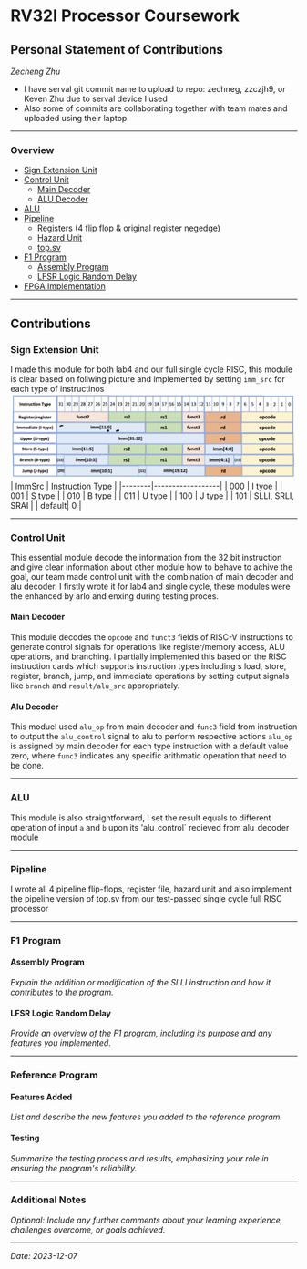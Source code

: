 # RV32I Processor Coursework

## Personal Statement of Contributions  
*Zecheng Zhu*  
- I have serval git commit name to upload to repo: zechneg, zzczjh9, or Keven Zhu due to serval device I used
- Also some of commits are collaborating together with team mates and uploaded using their laptop

---

### Overview  

- [Sign Extension Unit](#sign-extension-unit)  
- [Control Unit](#control-unit)
  - [Main Decoder](#main-decoder) 
  - [ALU Decoder](#alu-decoder)
- [ALU](#alu)
- [Pipeline](#pipeline)  
  - [Registers](#registers) (4 flip flop & original register negedge)  
  - [Hazard Unit](#harzard-unit)
  - [top.sv](#top.sv)   
- [F1 Program](#f1-program)  
  - [Assembly Program](#assembly-program)  
  - [LFSR Logic Random Delay](#lfsr-logic-random-delay)  
- [FPGA Implementation](#fpga-implementation)  


---

## Contributions  

### Sign Extension Unit  
I made this module for both lab4 and our full single cycle RISC, this module is clear based on follwing picture and implemented by setting `imm_src` for each type of instructinos
![Instruction_Map](images/personal_statements_images/zecheng_zhu_image/sign_exten.png)
| ImmSrc | Instruction Type |
|--------|------------------|
| 000    | I tyoe       |
| 001    | S type          |
| 010    | B type           |
| 011    | U type            |
| 100    | J type  |
| 101    | SLLI, SRLI, SRAI  |
| default| 0  |


---

### Control Unit 
This essential module decode the information from the 32 bit instruction and give clear information about other module how to behave to achive the goal, our team made control unit with the combination of main decoder and alu decoder. I firstly wrote it for lab4 and single cycle, these modules were the enhanced by arlo and enxing during testing proces.

#### Main Decoder 
This module decodes the `opcode` and `funct3` fields of RISC-V instructions to generate control signals for operations like register/memory access, ALU operations, and branching. I partially implemented this based on the RISC instruction cards which supports instruction types including s load, store, register, branch, jump, and immediate operations by setting output signals like `branch` and `result/alu_src` appropriately. 

#### Alu Decoder 
This moduel used `alu_op` from main decoder and `func3` field from instruction to output the `alu_control` signal to alu to perform respective actions
`alu_op` is assigned by main decoder for each type instruction with a default value zero, where `func3` indicates any specific arithmatic operation that need to be done.

---

### ALU 
This module is also straightforward, I set the result equals to different operation of input `a` and `b` upon its 'alu_control` recieved from alu_decoder module 

---

### Pipeline  
I wrote all 4 pipeline flip-flops, register file, hazard unit and also implement the pipeline version of top.sv from our test-passed single cycle full RISC processor

---

### F1 Program  

#### Assembly Program
*Explain the addition or modification of the SLLI instruction and how it contributes to the program.*  

#### LFSR Logic Random Delay 
*Provide an overview of the F1 program, including its purpose and any features you implemented.*  

---

### Reference Program  

#### Features Added  
*List and describe the new features you added to the reference program.*  

#### Testing  
*Summarize the testing process and results, emphasizing your role in ensuring the program's reliability.*  

---

### Additional Notes  
*Optional: Include any further comments about your learning experience, challenges overcome, or goals achieved.*  

---

*Date: 2023-12-07*
